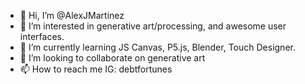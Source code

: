 - 👋 Hi, I’m @AlexJMartinez
- 👀 I’m interested in generative art/processing, and awesome user interfaces.
- 🌱 I’m currently learning JS Canvas, P5.js, Blender, Touch Designer.
- 💞️ I’m looking to collaborate on generative art
- 📫 How to reach me IG: debtfortunes

<!---
AlexJMartinez/AlexJMartinez is a ✨ special ✨ repository because its `README.md` (this file) appears on your GitHub profile.
You can click the Preview link to take a look at your changes.
--->
